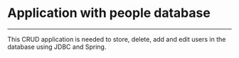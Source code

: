 # Application with people database
____
This CRUD application is needed to store, delete, add and edit users in the database using JDBC and Spring.
